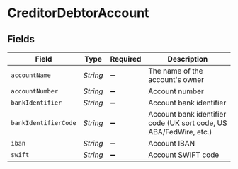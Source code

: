 # CreditorDebtorAccount


## Fields

| Field                                                             | Type                                                              | Required                                                          | Description                                                       |
| ----------------------------------------------------------------- | ----------------------------------------------------------------- | ----------------------------------------------------------------- | ----------------------------------------------------------------- |
| `accountName`                                                     | *String*                                                          | :heavy_minus_sign:                                                | The name of the account's owner                                   |
| `accountNumber`                                                   | *String*                                                          | :heavy_minus_sign:                                                | Account number                                                    |
| `bankIdentifier`                                                  | *String*                                                          | :heavy_minus_sign:                                                | Account bank identifier                                           |
| `bankIdentifierCode`                                              | *String*                                                          | :heavy_minus_sign:                                                | Account bank identifier code (UK sort code, US ABA/FedWire, etc.) |
| `iban`                                                            | *String*                                                          | :heavy_minus_sign:                                                | Account IBAN                                                      |
| `swift`                                                           | *String*                                                          | :heavy_minus_sign:                                                | Account SWIFT code                                                |